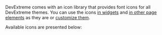 DevExtreme comes with an icon library that provides font icons for all DevExtreme themes. You can use the icons [in widgets](/concepts/60%20Themes%20and%20Styles/30%20Icons/20%20Icons%20in%20Widgets.md '/Documentation/Guide/Themes_and_Styles/Icons/#Icons_in_Widgets') and [in other page elements](/concepts/60%20Themes%20and%20Styles/30%20Icons/30%20Icons%20in%20Other%20HTML%20Elements.md '/Documentation/Guide/Themes_and_Styles/Icons/#Icons_in_Other_HTML_Elements') as they are or [customize them](/concepts/60%20Themes%20and%20Styles/30%20Icons/35%20Customize%20Icons.md '/Documentation/Guide/Themes_and_Styles/Icons/#Customize_Icons').

Available icons are presented below:

<div class="simulator-desktop-container" data-view="/Content/Applications/18_2/Icons/markup.html, /Content/Applications/18_2/Icons/script.js, /Content/Applications/18_2/Icons/styles.css"></div>